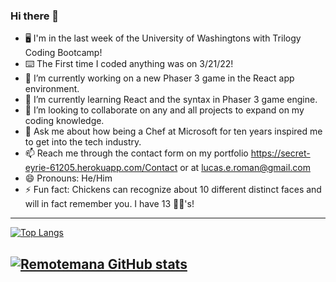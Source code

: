 ### Hi there 👋


<!-- **remotemana/remotemana** is a ✨ _special_ ✨ repository because its `README.md` (this file) appears on your GitHub profile. -->
- 🖥️ I'm in the last week of the University of Washingtons with Trilogy Coding Bootcamp!
- ⌨️ The First time I coded anything was on 3/21/22!
- 🔭 I’m currently working on a new Phaser 3 game in the React app environment. 
- 🌱 I’m currently learning React and the syntax in Phaser 3 game engine. 
- 👯 I’m looking to collaborate on any and all projects to expand on my coding knowledge.
- 💬 Ask me about how being a Chef at Microsoft for ten years inspired me to get into the tech industry.
- 📫 Reach me through the contact form on my portfolio https://secret-eyrie-61205.herokuapp.com/Contact or at lucas.e.roman@gmail.com
- 😄 Pronouns: He/Him
- ⚡ Fun fact: Chickens can recognize about 10 different distinct faces and will in fact remember you. I have 13 🐔🐣's!

---
[![Top Langs](https://github-readme-stats.vercel.app/api/top-langs/?username=remotemana&theme=vision-friendly-dark)](https://github.com/anuraghazra/github-readme-stats)

[![Remotemana GitHub stats](https://github-readme-stats.vercel.app/api?username=remotemana&theme=vision-friendly-dark)](https://github.com/anuraghazra/github-readme-stats)
---

